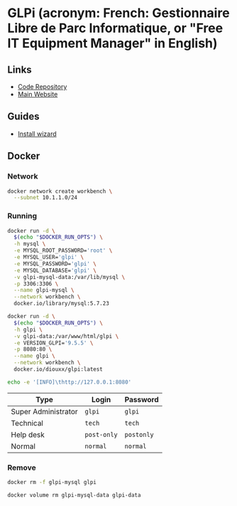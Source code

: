 # GLPi (acronym: French: Gestionnaire Libre de Parc Informatique, or "Free IT Equipment Manager" in English)

## Links

- [Code Repository](https://github.com/glpi-project/glpi)
- [Main Website](https://glpi-project.org/)

## Guides

- [Install wizard](https://glpi-install.readthedocs.io/en/latest/install/wizard.html)

## Docker

### Network

```sh
docker network create workbench \
  --subnet 10.1.1.0/24
```

### Running

```sh
docker run -d \
  $(echo "$DOCKER_RUN_OPTS") \
  -h mysql \
  -e MYSQL_ROOT_PASSWORD='root' \
  -e MYSQL_USER='glpi' \
  -e MYSQL_PASSWORD='glpi' \
  -e MYSQL_DATABASE='glpi' \
  -v glpi-mysql-data:/var/lib/mysql \
  -p 3306:3306 \
  --name glpi-mysql \
  --network workbench \
  docker.io/library/mysql:5.7.23
```

```sh
docker run -d \
  $(echo "$DOCKER_RUN_OPTS") \
  -h glpi \
  -v glpi-data:/var/www/html/glpi \
  -e VERSION_GLPI='9.5.5' \
  -p 8080:80 \
  --name glpi \
  --network workbench \
  docker.io/diouxx/glpi:latest
```

```sh
echo -e '[INFO]\thttp://127.0.0.1:8080'
```

| Type | Login | Password |
| --- | --- | --- |
| Super Administrator | `glpi` | `glpi` |
| Technical | `tech` | `tech` |
| Help desk | `post-only` | `postonly` |
| Normal | `normal` | `normal` |

### Remove

```sh
docker rm -f glpi-mysql glpi

docker volume rm glpi-mysql-data glpi-data
```
